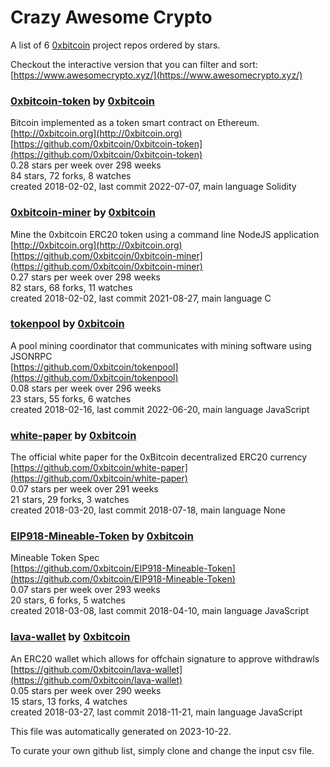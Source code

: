 # Crazy Awesome Crypto
A list of 6 [0xbitcoin](https://github.com/0xbitcoin) project repos ordered by stars.  

Checkout the interactive version that you can filter and sort: 
[https://www.awesomecrypto.xyz/](https://www.awesomecrypto.xyz/)  


### [0xbitcoin-token](https://github.com/0xbitcoin/0xbitcoin-token) by [0xbitcoin](https://github.com/0xbitcoin)  
Bitcoin implemented as a token smart contract on Ethereum.   
[http://0xbitcoin.org](http://0xbitcoin.org)  
[https://github.com/0xbitcoin/0xbitcoin-token](https://github.com/0xbitcoin/0xbitcoin-token)  
0.28 stars per week over 298 weeks  
84 stars, 72 forks, 8 watches  
created 2018-02-02, last commit 2022-07-07, main language Solidity  


### [0xbitcoin-miner](https://github.com/0xbitcoin/0xbitcoin-miner) by [0xbitcoin](https://github.com/0xbitcoin)  
Mine the 0xbitcoin ERC20 token using a command line NodeJS application  
[http://0xbitcoin.org](http://0xbitcoin.org)  
[https://github.com/0xbitcoin/0xbitcoin-miner](https://github.com/0xbitcoin/0xbitcoin-miner)  
0.27 stars per week over 298 weeks  
82 stars, 68 forks, 11 watches  
created 2018-02-02, last commit 2021-08-27, main language C  


### [tokenpool](https://github.com/0xbitcoin/tokenpool) by [0xbitcoin](https://github.com/0xbitcoin)  
A pool mining coordinator that communicates with mining software using JSONRPC  
[https://github.com/0xbitcoin/tokenpool](https://github.com/0xbitcoin/tokenpool)  
0.08 stars per week over 296 weeks  
23 stars, 55 forks, 6 watches  
created 2018-02-16, last commit 2022-06-20, main language JavaScript  


### [white-paper](https://github.com/0xbitcoin/white-paper) by [0xbitcoin](https://github.com/0xbitcoin)  
The official white paper for the 0xBitcoin decentralized ERC20 currency  
[https://github.com/0xbitcoin/white-paper](https://github.com/0xbitcoin/white-paper)  
0.07 stars per week over 291 weeks  
21 stars, 29 forks, 3 watches  
created 2018-03-20, last commit 2018-07-18, main language None  


### [EIP918-Mineable-Token](https://github.com/0xbitcoin/EIP918-Mineable-Token) by [0xbitcoin](https://github.com/0xbitcoin)  
Mineable Token Spec   
[https://github.com/0xbitcoin/EIP918-Mineable-Token](https://github.com/0xbitcoin/EIP918-Mineable-Token)  
0.07 stars per week over 293 weeks  
20 stars, 6 forks, 5 watches  
created 2018-03-08, last commit 2018-04-10, main language JavaScript  


### [lava-wallet](https://github.com/0xbitcoin/lava-wallet) by [0xbitcoin](https://github.com/0xbitcoin)  
An ERC20 wallet which allows for offchain signature to approve withdrawls  
[https://github.com/0xbitcoin/lava-wallet](https://github.com/0xbitcoin/lava-wallet)  
0.05 stars per week over 290 weeks  
15 stars, 13 forks, 4 watches  
created 2018-03-27, last commit 2018-11-21, main language JavaScript  


This file was automatically generated on 2023-10-22.  

To curate your own github list, simply clone and change the input csv file.  